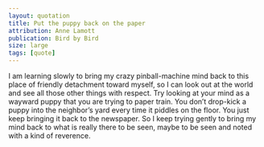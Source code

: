 ```yaml
---
layout: quotation
title: Put the puppy back on the paper
attribution: Anne Lamott
publication: Bird by Bird
size: large
tags: [quote]
---
```


I am learning slowly to bring my crazy pinball-machine mind back to this place of friendly detachment toward myself, 
so I can look out at the world and see all those other things with respect. Try looking at your mind as a wayward 
puppy that you are trying to paper train. You don’t drop-kick a puppy into the neighbor’s yard every time it 
piddles on the floor. You just keep bringing it back to the newspaper. So I keep trying gently to bring my mind 
back to what is really there to be seen, maybe to be seen and noted with a kind of reverence.
